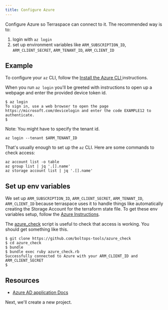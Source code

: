 ```yaml
---
title: Configure Azure
---
```


Configure Azure so Terraspace can connect to it. The recommended way is to:

1. login with `az login`
2. set up environment variables like `ARM_SUBSCRIPTION_ID`, `ARM_CLIENT_SECRET`, `ARM_TENANT_ID`, `ARM_CLIENT_ID`

## Example

To configure your `az` CLI, follow the [Install the Azure CLI
](https://docs.microsoft.com/en-us/cli/azure/install-azure-cli?view=azure-cli-latest) instructions.

When you run `az login` you'll be greeted with instructions to open up a webpage and enter the provided device token id.

    $ az login
    To sign in, use a web browser to open the page https://microsoft.com/devicelogin and enter the code EXAMPLE12 to authenticate.
    $

Note: You might have to specify the tenant id.

    az login --tenant $ARM_TENANT_ID

That's usually enough to set up the `az` CLI. Here are some commands to check access:

    az account list -o table
    az group list | jq '.[].name'
    az storage account list | jq '.[].name'

## Set up env variables

We set up `ARM_SUBSCRIPTION_ID`, `ARM_CLIENT_SECRET`, `ARM_TENANT_ID`, `ARM_CLIENT_ID` because terraspace uses it to handle things like automatically creating the Storage Account for the terraform state file.  To get these env variables setup, follow the [Azure Instructions](https://docs.microsoft.com/en-us/azure/active-directory/develop/howto-create-service-principal-portal#register-an-application-with-azure-ad-and-create-a-service-principal).

The [azure_check](https://github.com/boltops-tools/azure_check) script is useful to check that access is working. You should get something like this.

    $ git clone https://github.com/boltops-tools/azure_check
    $ cd azure_check
    $ bundle
    $ bundle exec ruby azure_check.rb
    Successfully connected to Azure with your ARM_CLIENT_ID and ARM_CLIENT_SECRET
    $

## Resources

* [Azure AD application Docs](https://docs.microsoft.com/en-us/azure/active-directory/develop/howto-create-service-principal-portal#register-an-application-with-azure-ad-and-create-a-service-principal)

Next, we'll create a new project.
